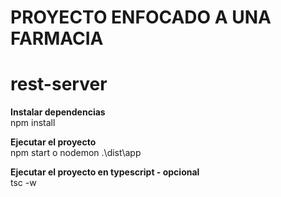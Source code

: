 # PROYECTO ENFOCADO A UNA FARMACIA
# rest-server

**Instalar dependencias**<br>
npm install <br>

**Ejecutar el proyecto**<br>
npm start o nodemon .\dist\app <br>

**Ejecutar el proyecto en typescript - opcional** <br>
tsc -w <br>
